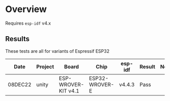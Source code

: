 # Overview

Requires `esp-idf` v4.x

## Results

These tests are all for variants of Espressif ESP32

|   Date  | Project      | Board                | Chip           | esp-idf  | Result  | Notes
| ------- | ------------ | -------------------- | -------------- | -------  | ------- | -----
| 08DEC22 | unity        | ESP-WROVER-KIT v4.1  | ESP32-WROVER-E | v4.4.3   | Pass    |

